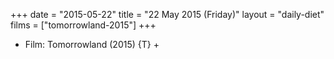 +++
date = "2015-05-22"
title = "22 May 2015 (Friday)"
layout = "daily-diet"
films = ["tomorrowland-2015"]
+++


* Film: Tomorrowland (2015) {T} +
